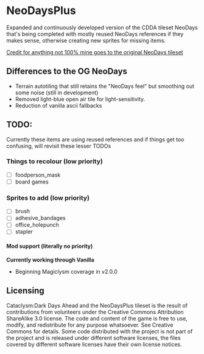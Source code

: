 # NeoDaysPlus
Expanded and continuously developed version of the CDDA tileset NeoDays that's being completed with mostly reused NeoDays references if they makes sense, otherwise creating new sprites for missing items.

[Credit for anything not 100% mine goes to the original NeoDays tileset](https://github.com/I-am-Erk/CDDA-Tilesets)

## Differences to the OG NeoDays
- Terrain autotiling that still retains the "NeoDays feel" but smoothing out some noise (still in development)
- Removed light-blue open air tile for light-sensitivity.
- Reduction of vanilla ascii fallbacks

## TODO:
Currently these items are using reused references and if things get too confusing, will revisit these lesser TODOs

### Things to recolour (low priority)
- [ ] foodperson_mask
- [ ] board games

### Sprites to add (low priority)
- [ ] brush
- [ ] adhesive_bandages
- [ ] office_holepunch
- [ ] stapler

#### Mod support (literally no priority)
**Currently working through Vanilla**
- Beginning Magiclysm coverage in v2.0.0

## Licensing
Cataclysm:Dark Days Ahead and the NeoDaysPlus tileset is the result of contributions from volunteers under the Creative Commons Attribution ShareAlike 3.0 license. The code and content of the game is free to use, modify, and redistribute for any purpose whatsoever. See Creative Commons for details. Some code distributed with the project is not part of the project and is released under different software licenses, the files covered by different software licenses have their own license notices.
